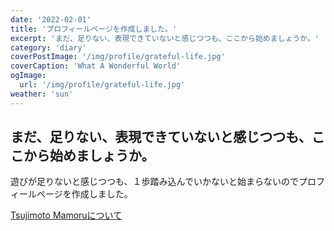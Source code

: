 ```yaml
---
date: '2022-02-01'
title: 'プロフィールページを作成しました。'
excerpt: 'まだ、足りない、表現できていないと感じつつも、ここから始めましょうか。'
category: 'diary'
coverPostImage: '/img/profile/grateful-life.jpg'
coverCaption: 'What A Wonderful World'
ogImage:
  url: '/img/profile/grateful-life.jpg'
weather: 'sun'
---
```


## まだ、足りない、表現できていないと感じつつも、ここから始めましょうか。
遊びが足りないと感じつつも、１歩踏み込んでいかないと始まらないのでプロフィールページを作成しました。

[Tsujimoto Mamoruについて](/profile)

